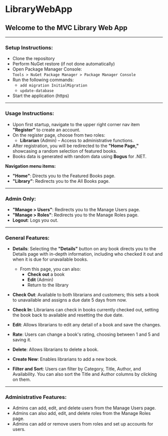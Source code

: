 # LibraryWebApp
## Welcome to the MVC Library Web App

---

### **Setup Instructions:**
- Clone the repository
- Perform NuGet restore (if not done automatically)
- Open Package Manager Console:  
  `Tools > NuGet Package Manager > Package Manager Console`
- Run the following commands:
  - `add migration InitialMigration`
  - `update-database`
- Start the application (https)

---

### **Usage Instructions:**
- Upon first startup, navigate to the upper right corner nav item **"Register"** to create an account.
- On the register page, choose from two roles:
  - **Librarian** (Admin) – Access to administrative functions.
- After registration, you will be redirected to the **"Home Page,"** showcasing a random selection of featured books.
- Books data is generated with random data using **Bogus** for .NET.

**Navigation menu items:**
- **"Home"**: Directs you to the Featured Books page.
- **"Library"**: Redirects you to the All Books page.

---

### **Admin Only:**
- **"Manage > Users"**: Redirects you to the Manage Users page.
- **"Manage > Roles"**: Redirects you to the Manage Roles page.
- **Logout**: Logs you out.

---

### **General Features:**

- **Details**: Selecting the **"Details"** button on any book directs you to the Details page with in-depth information, including who checked it out and when it is due for unavailable books.
  - From this page, you can also:
    - **Check out** a book
    - **Edit** (Admin)
    - Return to the library

- **Check Out**: Available to both librarians and customers; this sets a book to unavailable and assigns a due date 5 days from now.

- **Check In**: Librarians can check in books currently checked out, setting the book back to available and resetting the due date.

- **Edit**: Allows librarians to edit any detail of a book and save the changes.

- **Rate**: Users can change a book's rating, choosing between 1 and 5 and saving it.

- **Delete**: Allows librarians to delete a book.

- **Create New**: Enables librarians to add a new book.

- **Filter and Sort**: Users can filter by Category, Title, Author, and Availability. You can also sort the Title and Author columns by clicking on them.

---

### **Administrative Features:**

- Admins can add, edit, and delete users from the Manage Users page.
- Admins can also add, edit, and delete roles from the Manage Roles page.
- Admins can add or remove users from roles and set up accounts for users.
